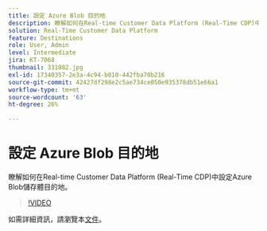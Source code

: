 ```yaml
---
title: 設定 Azure Blob 目的地
description: 瞭解如何在Real-time Customer Data Platform (Real-Time CDP)中設定Azure Blob儲存體目的地。
solution: Real-Time Customer Data Platform
feature: Destinations
role: User, Admin
level: Intermediate
jira: KT-7068
thumbnail: 331082.jpg
exl-id: 17340357-2e3a-4c94-b010-442fba70b216
source-git-commit: 42427df298e2c5ae734ce050e935378db51e66a1
workflow-type: tm+mt
source-wordcount: '63'
ht-degree: 26%

---
```


# 設定 Azure Blob 目的地

瞭解如何在Real-time Customer Data Platform (Real-Time CDP)中設定Azure Blob儲存體目的地。

>[!VIDEO](https://video.tv.adobe.com/v/331082/?quality=12&learn=on)

如需詳細資訊，請瀏覽本[文件](https://experienceleague.adobe.com/docs/experience-platform/destinations/catalog/cloud-storage/azure-blob.html)。
